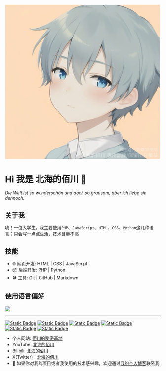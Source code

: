 <p align="left">
  <img width="500" src="https://github.com/numakkiyu/numakkiyu/blob/main/%E6%96%B0%E5%8C%97%E6%B5%B7%E7%9A%84%E4%BD%B0%E5%B7%9D%E9%AB%98%E6%B8%85%E5%A4%B4%E5%83%8F.jpg" />
</p>

# Hi 我是 北海的佰川 👋

*Die Welt ist so wunderschön und doch so grausam, aber ich liebe sie dennoch.*

## 关于我

嗨！一位大学生，我主要使用`PHP`、`JavaScript`、`HTML`、`CSS`、`Python`这几种语言；只会写一点点烂活，技术含量不高

## 技能

- 🌐 网页开发: HTML | CSS | JavaScript
- 📦 后端开发: PHP | Python
- 🛠️ 工具: Git | GitHub | Markdown

## 使用语言偏好

<a href="https://github.com/numakkiyu">
  <img align="center" src="https://github-readme-stats.vercel.app/api/top-langs/?username=numakkiyu&layout=compact&theme=dracula&locale=en" />
</a>

---

[![Static Badge](https://img.shields.io/badge/NBU-x?style=for-the-badge&logo=bookstack&logoColor=white&color=cf3a1c)](https://www.nbu.edu.cn/en/)
[![Static Badge](https://img.shields.io/badge/Python-gray?style=for-the-badge&logo=python&logoColor=white&color=5175a6)](https://python.org)
[![Static Badge](https://img.shields.io/badge/L10N-x?style=for-the-badge&logo=googletranslate&logoColor=white&color=4285F4)](https://translate.google.com/?sl=en&tl=zh-CN&text=lol)
[![Static Badge](https://img.shields.io/badge/OpenSource-x?style=for-the-badge&logo=opensourceinitiative&logoColor=white&color=3DA639)](https://github.com)
[![Static Badge](https://img.shields.io/badge/Hardware-x?style=for-the-badge&logo=raspberrypi&logoColor=white&color=A22846)](https://raspberrypi.com/)
[![Static Badge](https://img.shields.io/badge/Meow-x?style=for-the-badge&logo=furrynetwork&logoColor=white&color=2E75B4)](https://http.cat/images/501.jpg)


- 个人网站: [佰川的秘密基地](https://me.tianbeigm.cn/)
- YouTube: [北海的佰川](https://www.youtube.com/channel/UC6TucVvIqJJsj0b2gQA04bg)
- Bilibili: [北海的佰川](https://space.bilibili.com/426143852?spm_id_from=333.1007.0.0)
- X(Twitter)：[北海的佰川](https://twitter.com/Numakkiyu)
- 💬 如果你对我的项目或者我使用的技术感兴趣，欢迎通过[我的个人博客](https://me.tianbeigm.cn)联系我


